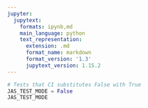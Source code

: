 ```yaml
---
jupyter:
  jupytext:
    formats: ipynb,md
    main_language: python
    text_representation:
      extension: .md
      format_name: markdown
      format_version: '1.3'
      jupytext_version: 1.15.2
---
```


```python
# Tests that CI substitutes False with True
JAS_TEST_MODE = False
JAS_TEST_MODE
```
